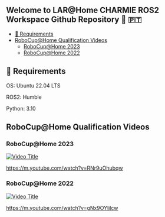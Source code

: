 ## Welcome to LAR@Home CHARMIE ROS2 Workspace Github Repository  :mechanical_arm: :portugal:

* [:rocket: Requirements](#rocket-requirements)
* [RoboCup@Home Qualification Videos](#robocuphome-qualification-videos)
  * [RoboCup@Home 2023](#robocuphome-2023)
  * [RoboCup@Home 2022](#robocuphome-2022)

## :rocket: Requirements

OS: Ubuntu 22.04 LTS

ROS2: Humble

Python: 3.10

## RoboCup@Home Qualification Videos

### RoboCup@Home 2023

[![Video Title](https://img.youtube.com/vi/RNr9uOhubqw/0.jpg)](https://www.youtube.com/watch?v=RNr9uOhubqw)

https://m.youtube.com/watch?v=RNr9uOhubqw

### RoboCup@Home 2022

[![Video Title](https://img.youtube.com/vi/gNx9OYljlcw/0.jpg)](https://www.youtube.com/watch?v=gNx9OYljlcw)

https://m.youtube.com/watch?v=gNx9OYljlcw
